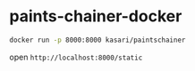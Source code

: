 # paints-chainer-docker

```sh
docker run -p 8000:8000 kasari/paintschainer
```

open `http://localhost:8000/static`
